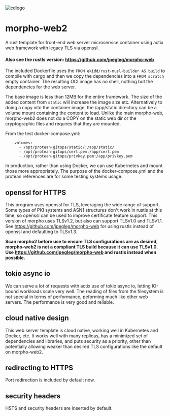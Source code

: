![cdlogo](https://carefuldata.com/images/cdlogo.png)

# morpho-web2

A rust template for front-end web server microservice container using actix web framework with legacy TLS via openssl.

#### Also see the rustls version: https://github.com/jpegleg/morpho-web

The included Dockerfile uses the `FROM ekidd/rust-musl-builder AS build` to compile with cargo
and then we copy the dependencies into a `FROM scratch` empty container. The resulting OCI
image has no shell, nothing but the dependencies for the web server.

The base image is less than 12MB for the entire framework. The size of the added content from `static`
will increase the image size etc. Alternatively to doing a copy into the container image,
the /app/static directory can be a volume mount containing the content to load. Unlike the main morpho-web, morpho-web2 does
not do a COPY on the static web dir or the cryptographic files and requires that they are mounted.

From the test docker-compose.yml:

```
    volumes:
      - /opt/protean-gitops/static/:/app/static/
      - /opt/protean-gitops/cert.pem:/app/cert.pem
      - /opt/protean-gitops/privkey.pem:/app/privkey.pem
```

In production, rather than using Docker, we can use Kubernetes and mount those more appropriately.
The purpose of the docker-compose.yml and the protean references are for some testing systems usage.

## openssl for HTTPS

This program uses openssl for TLS, leveraging the wide range of support. Some types of PKI systems
and ASN1 structures don't work in rustls at this time, so openssl can be used to improve certificate
feature support. This version of morpho uses TLSv1.2, but also can support TLSv1.0 and TLSv1.1.
See https://github.com/jpegleg/morpho-web for using rustls instead of openssl and defaulting to TLSv1.3.

<b>Scan morpho2 before use to ensure TLS configurations are as desired, morpho-web2 is not a compliant TLS build because it can use TLSv1.0. Use https://github.com/jpegleg/morpho-web and rustls instead when possible.</b>

## tokio async io

We can serve a lot of requests with actix use of tokio async io, letting IO-bound workloads scale very well.
The reading of files from the filesystem is not special in terms of performance, peforming much like other
web servers. The performance is very good and reliable.

## cloud native design

This web server template is cloud native, working well in Kubernetes and Docker, etc.
It works well with many replicas, has a minimized set of dependencies and libraries,
and puts security as a priority, other than potentially allowing weaker than
desired TLS configurations like the default on morpho-web2.

## redirecting to HTTPS

Port redirection is included by default now.

## security headers

HSTS and security headers are inserted by default.

